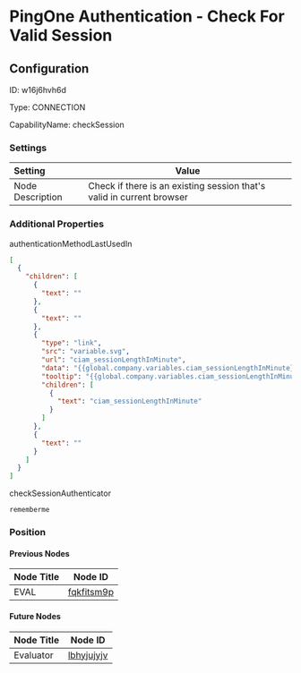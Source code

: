 # PingOne Authentication - Check For Valid Session
## Configuration
ID:  w16j6hvh6d

Type: CONNECTION 

CapabilityName: checkSession

### Settings
| Setting | Value  |
| :------------------------ | ---------------------------------------- |
| Node Description | Check if there is an existing session that&#39;s valid in current browser | 





### Additional Properties
authenticationMethodLastUsedIn
```json 
[
  {
    "children": [
      {
        "text": ""
      },
      {
        "text": ""
      },
      {
        "type": "link",
        "src": "variable.svg",
        "url": "ciam_sessionLengthInMinute",
        "data": "{{global.company.variables.ciam_sessionLengthInMinute}}",
        "tooltip": "{{global.company.variables.ciam_sessionLengthInMinute}}",
        "children": [
          {
            "text": "ciam_sessionLengthInMinute"
          }
        ]
      },
      {
        "text": ""
      }
    ]
  }
]
```


checkSessionAuthenticator
```string 
rememberme
```





### Position

#### Previous Nodes
| Node Title | Node ID |
| :------------- | ------------ |
| EVAL | [fqkfitsm9p](./fqkfitsm9p.md) | 
 
 #### Future Nodes
| Node Title | Node ID |
| :------------- | ------------ |
| Evaluator |[lbhyjujyjv](./lbhyjujyjv.md) | 